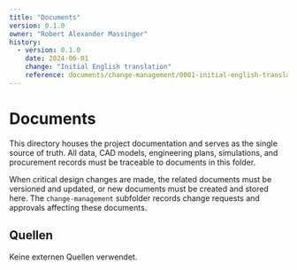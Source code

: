 ```yaml
---
title: "Documents"
version: 0.1.0
owner: "Robert Alexander Massinger"
history:
  - version: 0.1.0
    date: 2024-06-01
    change: "Initial English translation"
    reference: documents/change-management/0001-initial-english-translation.md
---
```


# Documents

This directory houses the project documentation and serves as the single source of truth. All data, CAD models, engineering plans, simulations, and procurement records must be traceable to documents in this folder.

When critical design changes are made, the related documents must be versioned and updated, or new documents must be created and stored here. The `change-management` subfolder records change requests and approvals affecting these documents.

## Quellen

Keine externen Quellen verwendet.
